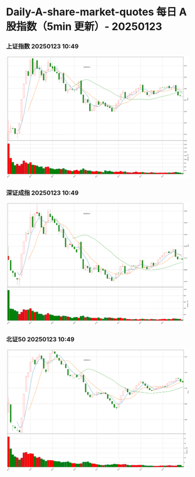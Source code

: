 
# Daily-A-share-market-quotes 每日 A 股指数（5min 更新）- 20250123

### 上证指数 20250123 10:49
![](./fig/2025/1/20250123-sh000001.png)

### 深证成指 20250123 10:49
![](./fig/2025/1/20250123-sz399001.png)

### 北证50 20250123 10:49
![](./fig/2025/1/20250123-bj899050.png)
